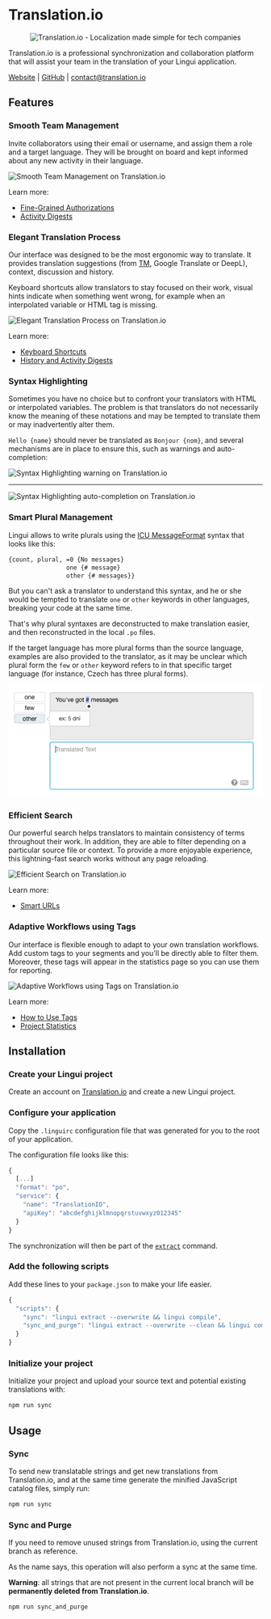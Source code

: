 # Translation.io

<p align="center">
  <img src="https://translation.io/logo.png" alt="Translation.io - Localization made simple for tech companies" width="300" />
</p>

Translation.io is a professional synchronization and collaboration platform that will assist your team in the translation of your Lingui application.

[Website](https://translation.io/lingui) \| [GitHub](https://github.com/translation/lingui) \| [contact@translation.io](mailto:contact@translation.io)

## Features

### Smooth Team Management

Invite collaborators using their email or username, and assign them a role and a target language. They will be brought on board and kept informed about any new activity in their language.

![Smooth Team Management on Translation.io](https://translation.io/gifs/lingui/translation-collaborators.gif)

Learn more:

- [Fine-Grained Authorizations](https://translation.io/blog/fine-grained-authorization-and-role-management?default_stack=lingui)
- [Activity Digests](https://translation.io/blog/better-history-and-activity-email-digests?default_stack=lingui)

### Elegant Translation Process

Our interface was designed to be the most ergonomic way to translate. It provides translation suggestions (from [TM](https://en.wikipedia.org/wiki/Translation_memory), Google Translate or DeepL), context, discussion and history.

Keyboard shortcuts allow translators to stay focused on their work, visual hints indicate when something went wrong, for example when an interpolated variable or HTML tag is missing.

![Elegant Translation Process on Translation.io](https://translation.io/gifs/lingui/translation-interface.gif)

Learn more:

- [Keyboard Shortcuts](https://translation.io/blog/shortcuts-and-translation?default_stack=lingui)
- [History and Activity Digests](https://translation.io/blog/better-history-and-activity-email-digests?default_stack=lingui)

### Syntax Highlighting

Sometimes you have no choice but to confront your translators with HTML or interpolated variables. The problem is that translators do not necessarily know the meaning of these notations and may be tempted to translate them or may inadvertently alter them.

`Hello {name}` should never be translated as `Bonjour {nom}`, and several mechanisms are in place to ensure this, such as warnings and auto-completion:

![Syntax Highlighting warning on Translation.io](https://translation.io/_articles/translation/2019-10-11-highlighting-of-html-tags-and-interpolated-variables/highlight-interpolated-variable-lingui.png)

---

![Syntax Highlighting auto-completion on Translation.io](https://translation.io/gifs/lingui/translation-highlights.gif)

### Smart Plural Management

Lingui allows to write plurals using the [ICU MessageFormat](../guides/message-format.md) syntax that looks like this:

```icu-message-format
{count, plural, =0 {No messages}
                one {# message}
                other {# messages}}
```

But you can't ask a translator to understand this syntax, and he or she would be tempted to translate `one` or `other` keywords in other languages, breaking your code at the same time.

That's why plural syntaxes are deconstructed to make translation easier, and then reconstructed in the local `.po` files.

If the target language has more plural forms than the source language, examples are also provided to the translator, as it may be unclear which plural form the `few` or `other` keyword refers to in that specific target language (for instance, Czech has three plural forms).

![Smart Plural Management on Translation.io](../assets/translation-lingui-plural-forms.png)

### Efficient Search

Our powerful search helps translators to maintain consistency of terms throughout their work. In addition, they are able to filter depending on a particular source file or context. To provide a more enjoyable experience, this lightning-fast search works without any page reloading.

![Efficient Search on Translation.io](https://translation.io/gifs/lingui/translation-search.gif)

Learn more:

- [Smart URLs](https://translation.io/blog/smart-urls-in-translation-interface?default_stack=lingui)

### Adaptive Workflows using Tags

Our interface is flexible enough to adapt to your own translation workflows. Add custom tags to your segments and you'll be directly able to filter them. Moreover, these tags will appear in the statistics page so you can use them for reporting.

![Adaptive Workflows using Tags on Translation.io](https://translation.io/gifs/lingui/translation-tags.gif)

Learn more:

- [How to Use Tags](https://translation.io/blog/tags-work-better-as-a-team?default_stack=lingui)
- [Project Statistics](https://translation.io/blog/translation-project-statistics?default_stack=lingui)

## Installation

### Create your Lingui project

Create an account on [Translation.io](https://translation.io/lingui) and create a new Lingui project.

### Configure your application

Copy the `.linguirc` configuration file that was generated for you to the root of your application.

The configuration file looks like this:

```js title=".linguirc"
{
  [...]
  "format": "po",
  "service": {
    "name": "TranslationIO",
    "apiKey": "abcdefghijklmnopqrstuvwxyz012345"
  }
}
```

The synchronization will then be part of the [`extract`](../ref/cli.md#extract) command.

### Add the following scripts

Add these lines to your `package.json` to make your life easier.

```js title="package.json"
{
  "scripts": {
    "sync": "lingui extract --overwrite && lingui compile",
    "sync_and_purge": "lingui extract --overwrite --clean && lingui compile"
  }
}
```

### Initialize your project

Initialize your project and upload your source text and potential existing translations with:

```bash npm2yarn
npm run sync
```

## Usage

### Sync

To send new translatable strings and get new translations from Translation.io, and at the same time generate the minified JavaScript catalog files, simply run:

```bash npm2yarn
npm run sync
```

### Sync and Purge

If you need to remove unused strings from Translation.io, using the current branch as reference.

As the name says, this operation will also perform a sync at the same time.

**Warning**: all strings that are not present in the current local branch will be **permanently deleted from Translation.io**.

```bash npm2yarn
npm run sync_and_purge
```
